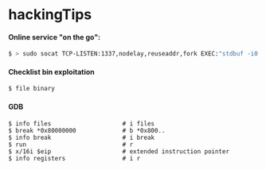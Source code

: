 # hackingTips

#### Online service "on the go":

```bash
$ > sudo socat TCP-LISTEN:1337,nodelay,reuseaddr,fork EXEC:"stdbuf -i0 -o0 -e0 ./program"
```

#### Checklist bin exploitation 

```bash
$ file binary
```

#### GDB

```gdb
$ info files                    # i files 
$ break *0x80000000             # b *0x800..
$ info break                    # i break 
$ run                           # r 
$ x/16i $eip                    # extended instruction pointer
$ info registers                # i r 
```
